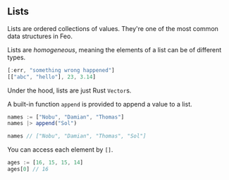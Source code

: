 ## Lists
Lists are ordered collections of values. They're one of the most common data structures in Feo.

Lists are *homogeneous*, meaning the elements of a list can be of different types.
```js
[:err, "something wrong happened"]
[["abc", "hello"], 23, 3.14]
```
Under the hood, lists are just Rust `Vector`s.

A built-in function `append` is provided to append a value to a list.
```js
names := ["Nobu", "Damian", "Thomas"]
names |> append("Sol")

names // ["Nobu", "Damian", "Thomas", "Sol"]
```

You can access each element by `[]`.
```js
ages := [16, 15, 15, 14]
ages[0] // 16
```

